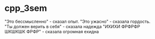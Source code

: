 # cpp_3sem
"Это бессмысленно" - сказал опыт. 
"Это ужасно" - сказала гордость. 
"Ты должен верить в себя" - сказала надежда 
"ИХИХИ ФРФРФР ШКШКШК ФРФР" - сказала огромная ехидна

